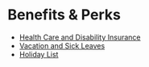 # Benefits & Perks

* [Health Care and Disability Insurance](Healthcare-and-Disability-Insurance.md)
* [Vacation and Sick Leaves](Time-Off.md)
* [Holiday List](Holiday-List.md)

